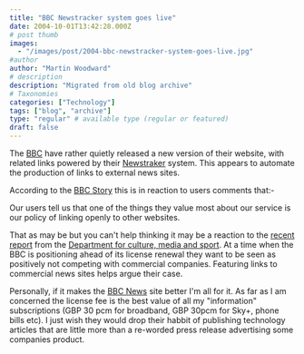 ```yaml
---
title: "BBC Newstracker system goes live"
date: 2004-10-01T13:42:28.000Z
# post thumb
images:
  - "/images/post/2004-bbc-newstracker-system-goes-live.jpg"
#author
author: "Martin Woodward"
# description
description: "Migrated from old blog archive"
# Taxonomies
categories: ["Technology"]
tags: ["blog", "archive"]
type: "regular" # available type (regular or featured)
draft: false
---
```


The [BBC](http://news.bbc.co.uk) have rather quietly released a new version of their website, with related links powered by their [Newstraker](http://news.bbc.co.uk/1/hi/help/3676692.stm) system.  This appears to automate the production of links to external news sites.  

According to the [BBC Story](http://news.bbc.co.uk/1/hi/help/3676692.stm) this is in reaction to users comments that:-

Our users tell us that one of the things they value most about our service is our policy of linking openly to other websites. 

That as may be but you can't help thinking it may be a reaction to the [recent report](http://www.culture.gov.uk/global/publications/archive_2004/BBC_Online_Review.htm) from the [Department for culture, media and sport](http://www.culture.gov.uk/).  At a time when the BBC is positioning ahead of its license renewal they want to be seen as positively not competing with commercial companies.  Featuring links to commercial news sites helps argue their case.  

Personally, if it makes the [BBC News](http://news.bbc.co.uk) site better I'm all for it.  As far as I am concerned the license fee is the best value of all my "information" subscriptions (GBP 30 pcm for broadband, GBP 30pcm for Sky+, phone bills etc).   I just wish they would drop their habbit of publishing technology articles that are little more than a re-worded press release advertising some companies product.